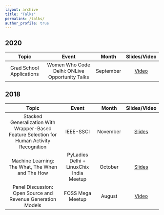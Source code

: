 ```yaml
---
layout: archive
title: "Talks"
permalink: /talks/
author_profile: true
---
```

## 2020

| Topic                                                                 | Event                                   | Month     | Slides/Video  |
| :-------------------------------------------------------------------: | :-------------------------------------: | :-------: | :-------: 
| Grad School Applications  |  Women Who Code Delhi: ONLive Opportunity Talks  |  September  |  [Video](https://www.facebook.com/watch/?v=435002264125909&extid=B3rzTPkfJUsbrEgA)  |


## 2018

| Topic                                                                 | Event                                   | Month     | Slides/Video  |
| :-------------------------------------------------------------------: | :-------------------------------------: | :-------: | :-------: 
| Stacked Generalization With Wrapper-Based Feature Selection for Human Activity Recognition  |  IEEE-SSCI  |  November  |  [Slides](https://slides.com/anjalibhavan/stacked-generalization-with-wrapper-based-feature-selection-for-human-activity-recognition)  |
| Machine Learning: The What, The When and The How  | PyLadies Delhi + LinuxChix India Meetup  | October  |  [Slides](https://slides.com/anjalibhavan/introtomachinelearning)  |
| Panel Discussion: Open Source and Revenue Generation Models | FOSS Mega Meetup  | August  |  [Video](https://www.youtube.com/watch?v=vPipsBbUSGw)  | 


